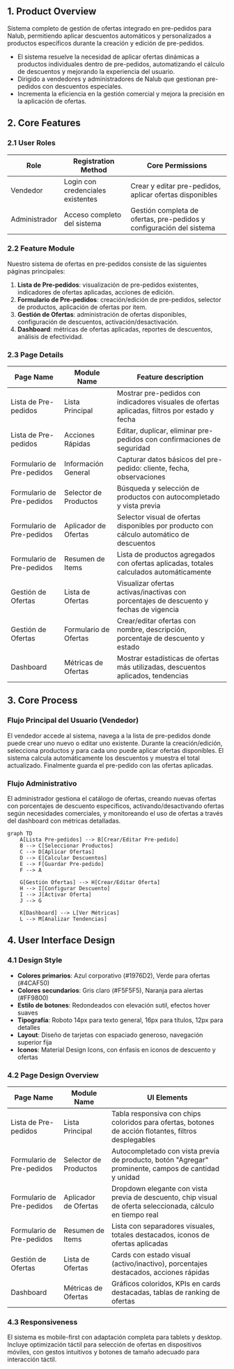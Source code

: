 ## 1. Product Overview

Sistema completo de gestión de ofertas integrado en pre-pedidos para Nalub, permitiendo aplicar descuentos automáticos y personalizados a productos específicos durante la creación y edición de pre-pedidos.

- El sistema resuelve la necesidad de aplicar ofertas dinámicas a productos individuales dentro de pre-pedidos, automatizando el cálculo de descuentos y mejorando la experiencia del usuario.
- Dirigido a vendedores y administradores de Nalub que gestionan pre-pedidos con descuentos especiales.
- Incrementa la eficiencia en la gestión comercial y mejora la precisión en la aplicación de ofertas.

## 2. Core Features

### 2.1 User Roles

| Role | Registration Method | Core Permissions |
|------|---------------------|------------------|
| Vendedor | Login con credenciales existentes | Crear y editar pre-pedidos, aplicar ofertas disponibles |
| Administrador | Acceso completo del sistema | Gestión completa de ofertas, pre-pedidos y configuración del sistema |

### 2.2 Feature Module

Nuestro sistema de ofertas en pre-pedidos consiste de las siguientes páginas principales:

1. **Lista de Pre-pedidos**: visualización de pre-pedidos existentes, indicadores de ofertas aplicadas, acciones de edición.
2. **Formulario de Pre-pedidos**: creación/edición de pre-pedidos, selector de productos, aplicación de ofertas por item.
3. **Gestión de Ofertas**: administración de ofertas disponibles, configuración de descuentos, activación/desactivación.
4. **Dashboard**: métricas de ofertas aplicadas, reportes de descuentos, análisis de efectividad.

### 2.3 Page Details

| Page Name | Module Name | Feature description |
|-----------|-------------|---------------------|
| Lista de Pre-pedidos | Lista Principal | Mostrar pre-pedidos con indicadores visuales de ofertas aplicadas, filtros por estado y fecha |
| Lista de Pre-pedidos | Acciones Rápidas | Editar, duplicar, eliminar pre-pedidos con confirmaciones de seguridad |
| Formulario de Pre-pedidos | Información General | Capturar datos básicos del pre-pedido: cliente, fecha, observaciones |
| Formulario de Pre-pedidos | Selector de Productos | Búsqueda y selección de productos con autocompletado y vista previa |
| Formulario de Pre-pedidos | Aplicador de Ofertas | Selector visual de ofertas disponibles por producto con cálculo automático de descuentos |
| Formulario de Pre-pedidos | Resumen de Items | Lista de productos agregados con ofertas aplicadas, totales calculados automáticamente |
| Gestión de Ofertas | Lista de Ofertas | Visualizar ofertas activas/inactivas con porcentajes de descuento y fechas de vigencia |
| Gestión de Ofertas | Formulario de Ofertas | Crear/editar ofertas con nombre, descripción, porcentaje de descuento y estado |
| Dashboard | Métricas de Ofertas | Mostrar estadísticas de ofertas más utilizadas, descuentos aplicados, tendencias |

## 3. Core Process

### Flujo Principal del Usuario (Vendedor)

El vendedor accede al sistema, navega a la lista de pre-pedidos donde puede crear uno nuevo o editar uno existente. Durante la creación/edición, selecciona productos y para cada uno puede aplicar ofertas disponibles. El sistema calcula automáticamente los descuentos y muestra el total actualizado. Finalmente guarda el pre-pedido con las ofertas aplicadas.

### Flujo Administrativo

El administrador gestiona el catálogo de ofertas, creando nuevas ofertas con porcentajes de descuento específicos, activando/desactivando ofertas según necesidades comerciales, y monitoreando el uso de ofertas a través del dashboard con métricas detalladas.

```mermaid
graph TD
    A[Lista Pre-pedidos] --> B[Crear/Editar Pre-pedido]
    B --> C[Seleccionar Productos]
    C --> D[Aplicar Ofertas]
    D --> E[Calcular Descuentos]
    E --> F[Guardar Pre-pedido]
    F --> A
    
    G[Gestión Ofertas] --> H[Crear/Editar Oferta]
    H --> I[Configurar Descuento]
    I --> J[Activar Oferta]
    J --> G
    
    K[Dashboard] --> L[Ver Métricas]
    L --> M[Analizar Tendencias]
```

## 4. User Interface Design

### 4.1 Design Style

- **Colores primarios**: Azul corporativo (#1976D2), Verde para ofertas (#4CAF50)
- **Colores secundarios**: Gris claro (#F5F5F5), Naranja para alertas (#FF9800)
- **Estilo de botones**: Redondeados con elevación sutil, efectos hover suaves
- **Tipografía**: Roboto 14px para texto general, 16px para títulos, 12px para detalles
- **Layout**: Diseño de tarjetas con espaciado generoso, navegación superior fija
- **Iconos**: Material Design Icons, con énfasis en iconos de descuento y ofertas

### 4.2 Page Design Overview

| Page Name | Module Name | UI Elements |
|-----------|-------------|-------------|
| Lista de Pre-pedidos | Lista Principal | Tabla responsiva con chips coloridos para ofertas, botones de acción flotantes, filtros desplegables |
| Formulario de Pre-pedidos | Selector de Productos | Autocompletado con vista previa de producto, botón "Agregar" prominente, campos de cantidad y unidad |
| Formulario de Pre-pedidos | Aplicador de Ofertas | Dropdown elegante con vista previa de descuento, chip visual de oferta seleccionada, cálculo en tiempo real |
| Formulario de Pre-pedidos | Resumen de Items | Lista con separadores visuales, totales destacados, iconos de ofertas aplicadas |
| Gestión de Ofertas | Lista de Ofertas | Cards con estado visual (activo/inactivo), porcentajes destacados, acciones rápidas |
| Dashboard | Métricas de Ofertas | Gráficos coloridos, KPIs en cards destacadas, tablas de ranking de ofertas |

### 4.3 Responsiveness

El sistema es mobile-first con adaptación completa para tablets y desktop. Incluye optimización táctil para selección de ofertas en dispositivos móviles, con gestos intuitivos y botones de tamaño adecuado para interacción táctil.